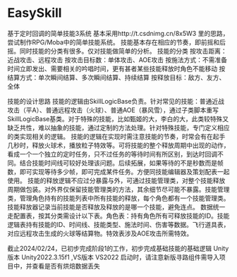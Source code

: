 # EasySkill
 基于定时回调的简单技能3系统
 基本采用http://t.csdnimg.cn/8x5W3 里的思路，尝试制作RPG/Moba中的简单技能系统。
 技能基本存在相应的节奏，即前摇和后摇。同时技能的分类有很多。仅对技能做简单的分析。
 技能的分类
 按攻击距离：近战攻击、远程攻击
 按攻击目标数：单体攻击、AOE攻击
 按施法方式：不需准备时间立即发出、需要相关的吟唱时间，更有甚者某些技能释放时角色不能移动
 按结算方式：单次瞬间结算、多次瞬间结算、持续结算
 按释放目标：敌方、友方、全体

技能的设计思路
技能的逻辑由SkillLogicBase负责。针对常见的技能：普通近战攻击（平A）、普通远程攻击（火球）、普通AOE（暴风雪），通过子类脚本重写SkillLogicBase基类。对于特殊的技能，比如甄姬的大，李白的大，此类较特殊又缺乏共性，难以抽象的技能，通过定制的方法处理。针对特殊技能，专门定义相应的类实现相关的逻辑。
技能的逻辑在实现时需注意技能的节奏，时常会有在起手几秒时，释放火球术，播放粒子特效等。可将技能的整个释放周期中出现的动作，看成一个一个独立的定时任务，只不过任务的等待时间有所区别，到达时回调不同。结合技能时间线可较好处理该问题。后续拓展，如果等待的不是秒数而是帧数，即可实现等待多少帧，即可完成某件任务。方便同技能编辑器及策划配表一起使用。
技能的释放逻辑不应过分暴露与外，可通过技能管理类，对整个技能释放周期做包装。对外界仅保留技能管理类的方法，其余细节尽可能不暴露。技能管理类，管理角色持有的技能列表中所有技能的释放，每个角色都有一个技能管理类。
技能释放器记录当前技能是否释放及释放的是哪一个技能，避免连点。
数据统一走配置表，按其分类需设计以下表。角色表：持有角色所有可释放技能的ID。技能逻辑表持有技能的ID、时间线、技能类型、施法时间、伤害等数据。飞行道具表，对应远程攻击生成的火球等结算物。特效表涉及AOE攻击所需特效。
 
截止2024/02/24，已初步完成阶段1的工作，初步完成基础技能的基础逻辑
Unity版本 Unity2022.3.15f1 ,VS版本 VS2022
启动时，请注意新版寻路组件需导入项目中，并查看是否有烘焙数据丢失
